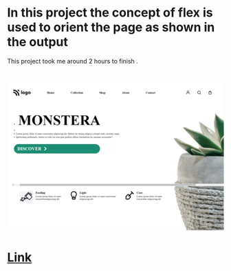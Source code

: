 # In this project the concept of flex is used to orient the page as shown in the output


This project took me around 2 hours to finish .

# ![Plant-homepage](./project-06-output.png)

# [Link]()